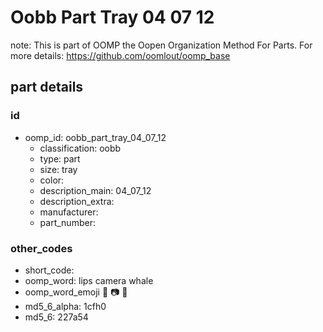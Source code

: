 # Oobb Part Tray 04 07 12  

note: This is part of OOMP the Oopen Organization Method For Parts. For more details: https://github.com/oomlout/oomp_base

##  part details





### id
* oomp_id: oobb_part_tray_04_07_12
  * classification: oobb
  * type: part
  * size: tray
  * color: 
  * description_main: 04_07_12
  * description_extra: 
  * manufacturer: 
  * part_number: 

### other_codes
* short_code: 
* oomp_word: lips camera whale
* oomp_word_emoji :lips: :camera: :whale:
* md5_6_alpha: 1cfh0
* md5_6: 227a54